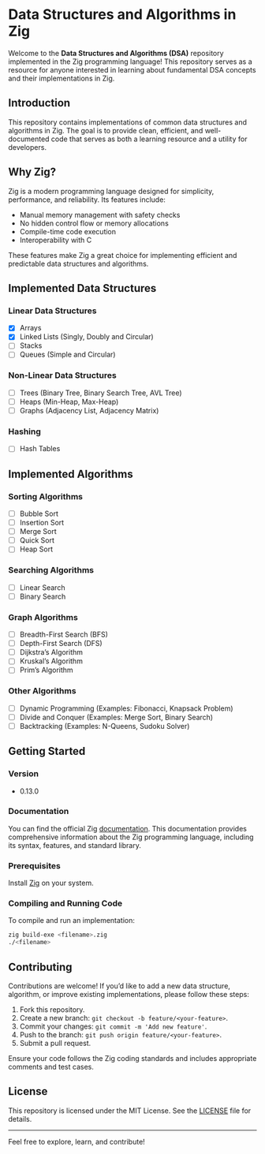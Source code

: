 # Data Structures and Algorithms in Zig

Welcome to the **Data Structures and Algorithms (DSA)** repository implemented in the Zig programming language! This repository serves as a resource for anyone interested in learning about fundamental DSA concepts and their implementations in Zig.

## Introduction

This repository contains implementations of common data structures and algorithms in Zig. The goal is to provide clean, efficient, and well-documented code that serves as both a learning resource and a utility for developers.

## Why Zig?

Zig is a modern programming language designed for simplicity, performance, and reliability. Its features include:
- Manual memory management with safety checks
- No hidden control flow or memory allocations
- Compile-time code execution
- Interoperability with C

These features make Zig a great choice for implementing efficient and predictable data structures and algorithms.

## Implemented Data Structures

### Linear Data Structures
- [x] Arrays
- [x] Linked Lists (Singly, Doubly and Circular)
- [ ] Stacks
- [ ] Queues (Simple and Circular)

### Non-Linear Data Structures
- [ ] Trees (Binary Tree, Binary Search Tree, AVL Tree)
- [ ] Heaps (Min-Heap, Max-Heap)
- [ ] Graphs (Adjacency List, Adjacency Matrix)

### Hashing
- [ ] Hash Tables

## Implemented Algorithms

### Sorting Algorithms
- [ ] Bubble Sort
- [ ] Insertion Sort
- [ ] Merge Sort
- [ ] Quick Sort
- [ ] Heap Sort

### Searching Algorithms
- [ ] Linear Search
- [ ] Binary Search

### Graph Algorithms
- [ ] Breadth-First Search (BFS)
- [ ] Depth-First Search (DFS)
- [ ] Dijkstra’s Algorithm
- [ ] Kruskal’s Algorithm
- [ ] Prim’s Algorithm

### Other Algorithms
- [ ] Dynamic Programming (Examples: Fibonacci, Knapsack Problem)
- [ ] Divide and Conquer (Examples: Merge Sort, Binary Search)
- [ ] Backtracking (Examples: N-Queens, Sudoku Solver)

## Getting Started

### Version
- 0.13.0

### Documentation
You can find the official Zig [documentation](https://ziglang.org/documentation/0.13.0). This documentation provides comprehensive information about the Zig programming language, including its syntax, features, and standard library.

### Prerequisites
Install [Zig](https://ziglang.org/download/) on your system.

### Compiling and Running Code
To compile and run an implementation:

```bash
zig build-exe <filename>.zig
./<filename>
```

## Contributing

Contributions are welcome! If you’d like to add a new data structure, algorithm, or improve existing implementations, please follow these steps:

1. Fork this repository.
2. Create a new branch: `git checkout -b feature/<your-feature>`.
3. Commit your changes: `git commit -m 'Add new feature'`.
4. Push to the branch: `git push origin feature/<your-feature>`.
5. Submit a pull request.

Ensure your code follows the Zig coding standards and includes appropriate comments and test cases.

## License

This repository is licensed under the MIT License. See the [LICENSE](LICENSE) file for details.

---

Feel free to explore, learn, and contribute!
